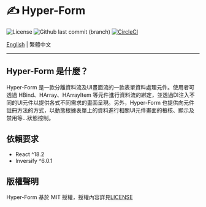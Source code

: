 # ✍ Hyper-Form

![License](https://img.shields.io/github/license/CH-Chang/hyper-form)
![Github last commit (branch)](https://img.shields.io/github/last-commit/CH-Chang/hyper-form/main)
[![CircleCI](https://dl.circleci.com/status-badge/img/gh/hyper-form/hyper-form/tree/main.svg?style=svg)](https://dl.circleci.com/status-badge/redirect/gh/hyper-form/hyper-form/tree/main)

[English](README_EN.md) | 繁體中文

---

## Hyper-Form 是什麼？

Hyper-Form 是一款分離資料流及UI畫面流的一款表單資料處理元件。使用者可透過 HBind、HArray、HArrayItem 等元件進行資料流的綁定，並透過DI注入不同的UI元件以提供各式不同需求的畫面呈現。另外，Hyper-Form 也提供向元件註冊方法的方式，以動態根據表單上的資料進行相關UI元件畫面的檢核、顯示及禁用等...狀態控制。

## 依賴要求

- React ^18.2
- Inversify ^6.0.1

## 版權聲明

Hyper-Form 基於 MIT 授權，授權內容詳見[LICENSE](LICENSE)
